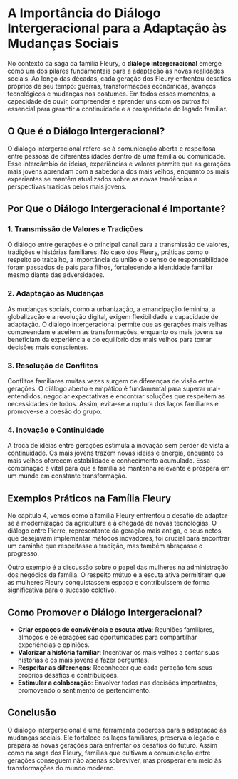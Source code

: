 # A Importância do Diálogo Intergeracional para a Adaptação às Mudanças Sociais

No contexto da saga da família Fleury, o **diálogo intergeracional** emerge como um dos pilares fundamentais para a adaptação às novas realidades sociais. Ao longo das décadas, cada geração dos Fleury enfrentou desafios próprios de seu tempo: guerras, transformações econômicas, avanços tecnológicos e mudanças nos costumes. Em todos esses momentos, a capacidade de ouvir, compreender e aprender uns com os outros foi essencial para garantir a continuidade e a prosperidade do legado familiar.

## O Que é o Diálogo Intergeracional?

O diálogo intergeracional refere-se à comunicação aberta e respeitosa entre pessoas de diferentes idades dentro de uma família ou comunidade. Esse intercâmbio de ideias, experiências e valores permite que as gerações mais jovens aprendam com a sabedoria dos mais velhos, enquanto os mais experientes se mantêm atualizados sobre as novas tendências e perspectivas trazidas pelos mais jovens.

## Por Que o Diálogo Intergeracional é Importante?

### 1. **Transmissão de Valores e Tradições**

O diálogo entre gerações é o principal canal para a transmissão de valores, tradições e histórias familiares. No caso dos Fleury, práticas como o respeito ao trabalho, a importância da união e o senso de responsabilidade foram passados de pais para filhos, fortalecendo a identidade familiar mesmo diante das adversidades.

### 2. **Adaptação às Mudanças**

As mudanças sociais, como a urbanização, a emancipação feminina, a globalização e a revolução digital, exigem flexibilidade e capacidade de adaptação. O diálogo intergeracional permite que as gerações mais velhas compreendam e aceitem as transformações, enquanto os mais jovens se beneficiam da experiência e do equilíbrio dos mais velhos para tomar decisões mais conscientes.

### 3. **Resolução de Conflitos**

Conflitos familiares muitas vezes surgem de diferenças de visão entre gerações. O diálogo aberto e empático é fundamental para superar mal-entendidos, negociar expectativas e encontrar soluções que respeitem as necessidades de todos. Assim, evita-se a ruptura dos laços familiares e promove-se a coesão do grupo.

### 4. **Inovação e Continuidade**

A troca de ideias entre gerações estimula a inovação sem perder de vista a continuidade. Os mais jovens trazem novas ideias e energia, enquanto os mais velhos oferecem estabilidade e conhecimento acumulado. Essa combinação é vital para que a família se mantenha relevante e próspera em um mundo em constante transformação.

## Exemplos Práticos na Família Fleury

No capítulo 4, vemos como a família Fleury enfrentou o desafio de adaptar-se à modernização da agricultura e à chegada de novas tecnologias. O diálogo entre Pierre, representante da geração mais antiga, e seus netos, que desejavam implementar métodos inovadores, foi crucial para encontrar um caminho que respeitasse a tradição, mas também abraçasse o progresso.

Outro exemplo é a discussão sobre o papel das mulheres na administração dos negócios da família. O respeito mútuo e a escuta ativa permitiram que as mulheres Fleury conquistassem espaço e contribuíssem de forma significativa para o sucesso coletivo.

## Como Promover o Diálogo Intergeracional?

- **Criar espaços de convivência e escuta ativa**: Reuniões familiares, almoços e celebrações são oportunidades para compartilhar experiências e opiniões.
- **Valorizar a história familiar**: Incentivar os mais velhos a contar suas histórias e os mais jovens a fazer perguntas.
- **Respeitar as diferenças**: Reconhecer que cada geração tem seus próprios desafios e contribuições.
- **Estimular a colaboração**: Envolver todos nas decisões importantes, promovendo o sentimento de pertencimento.

## Conclusão

O diálogo intergeracional é uma ferramenta poderosa para a adaptação às mudanças sociais. Ele fortalece os laços familiares, preserva o legado e prepara as novas gerações para enfrentar os desafios do futuro. Assim como na saga dos Fleury, famílias que cultivam a comunicação entre gerações conseguem não apenas sobreviver, mas prosperar em meio às transformações do mundo moderno.